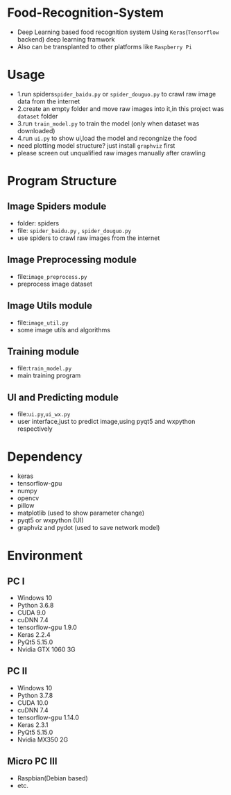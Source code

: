 # Food-Recognition-System
* Deep Learning based food recognition system
Using `Keras`(`Tensorflow` backend) deep learning framwork
* Also can be transplanted to other platforms like `Raspberry Pi`

# Usage
* 1.run spiders`spider_baidu.py` or `spider_douguo.py` to crawl raw image data from the internet
* 2.create an empty folder and move raw images into it,in this project was `dataset` folder
* 3.run `train_model.py` to train the model (only when dataset was downloaded)
* 4.run `ui.py` to show ui,load the model and recongnize the food
* need plotting model structure? just install `graphviz` first
* please screen out unqualified raw images manually after crawling

# Program Structure
## Image Spiders module
* folder: spiders 
* file: `spider_baidu.py` , `spider_douguo.py`
* use spiders to crawl raw images from the internet

## Image Preprocessing module
* file:`image_preprocess.py`
* preprocess image dataset

## Image Utils module
* file:`image_util.py`
* some image utils and algorithms

## Training module
* file:`train_model.py`
* main training program

## UI and Predicting module
* file:`ui.py`,`ui_wx.py`
* user interface,just to predict image,using pyqt5 and wxpython respectively

# Dependency
* keras
* tensorflow-gpu
* numpy
* opencv
* pillow
* matplotlib (used to show parameter change)
* pyqt5 or wxpython (UI)
* graphviz and pydot (used to save network model)

# Environment
## PC Ⅰ
* Windows 10
* Python 3.6.8
* CUDA 9.0
* cuDNN 7.4
* tensorflow-gpu 1.9.0
* Keras 2.2.4
* PyQt5 5.15.0
* Nvidia GTX 1060 3G

## PC Ⅱ
* Windows 10
* Python 3.7.8
* CUDA 10.0
* cuDNN 7.4
* tensorflow-gpu 1.14.0
* Keras 2.3.1
* PyQt5 5.15.0
* Nvidia MX350 2G

## Micro PC Ⅲ
* Raspbian(Debian based)
* etc.